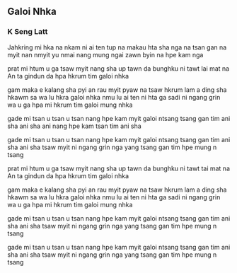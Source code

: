 ## Galoi Nhka
### K Seng Latt


Jahkring mi hka na nkam ni ai 
ten tup na makau hta sha nga na 
tsan gan na myit nan nmyit yu nmai 
nang mung ngai zawn byin na hpe kam nga

prat mi htum u ga tsaw myit nang sha up tawn da 
bunghku ni tawt lai mat na 
An ta gindun da hpa hkrum tim galoi nhka 

gam maka e kalang sha pyi an rau myit pyaw na 
tsaw hkrum lam a ding sha hkawm sa wa lu hkra 
galoi nhka 
nmu lu ai ten ni hta ga sadi ni ngang grin wa u ga 
hpa mi hkrum tim galoi mung nhka

gade mi tsan u tsan u tsan
nang hpe kam myit galoi ntsang
tsang gan tim ani sha ani sha ani
nang hpe kam tsan tim ani sha 


gade mi tsan u tsan u tsan
nang hpe kam myit galoi ntsang
tsang gan tim ani sha ani sha tsaw myit ni ngang grin nga yang
tsang gan tim hpe mung n tsang


prat mi htum u ga tsaw myit nang sha up tawn da 
bunghku ni tawt tai mat na 
An ta gindun da hpa hkrum tim galoi nhka 

gam maka e kalang sha pyi an rau myit pyaw na 
tsaw hkrum lam a ding sha hkawm sa wa lu hkra 
galoi nhka 
nmu lu ai ten ni hta ga sadi ni ngang grin wa u ga 
hpa mi hkrum tim galoi mung nhka

gade mi tsan u tsan u tsan
nang hpe kam myit galoi ntsang
tsang gan tim ani sha ani sha tsaw myit ni ngang grin nga yang
tsang gan tim hpe mung n tsang


gade mi tsan u tsan u tsan
nang hpe kam myit galoi ntsang
tsang gan tim ani sha ani sha tsaw myit ni ngang grin nga yang
tsang gan tim hpe mung n tsang